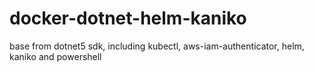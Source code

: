 # docker-dotnet-helm-kaniko
base from dotnet5 sdk, including kubectl, aws-iam-authenticator, helm, kaniko and powershell
